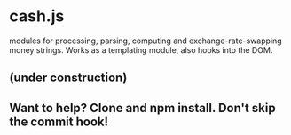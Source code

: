 # cash.js
modules for processing, parsing, computing and exchange-rate-swapping money strings. Works as a templating module, also hooks into the DOM.

## (under construction)

## Want to help? Clone and npm install.  Don't skip the commit hook!
